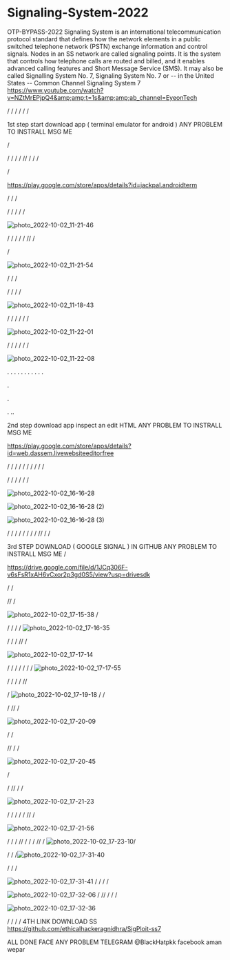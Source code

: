 
# Signaling-System-2022
OTP-BYPASS-2022 Signaling System is an international telecommunication protocol standard that defines how the network elements in a public switched telephone network (PSTN) exchange information and control signals. Nodes in an SS network are called signaling points. It is the system that controls how telephone calls are routed and billed, and it enables advanced calling features and Short Message Service (SMS). It may also be called Signalling System No. 7, Signaling System No. 7 or -- in the United States -- Common Channel Signaling System 7 https://www.youtube.com/watch?v=NZtMrEPjpQ4&amp;amp;t=1s&amp;amp;ab_channel=EyeonTech  



/
/
/
/
/
/


1st step start download app ( terminal emulator for android )
ANY PROBLEM TO INSTRALL MSG ME



/

/
/
/
/
//
/
/
/

/


https://play.google.com/store/apps/details?id=jackpal.androidterm


/
/
/

/
/
/
/
/





![photo_2022-10-02_11-21-46](https://user-images.githubusercontent.com/114885808/193479856-0151795a-5223-4062-b134-73e9b7a4d5fd.jpg)

/
/
/
/
/
//
/

/




![photo_2022-10-02_11-21-54](https://user-images.githubusercontent.com/114885808/193479859-1576d5de-70de-48f8-aaa1-fcbbc4ad5f30.jpg)



/
/
/

/
/
/
/




![photo_2022-10-02_11-18-43](https://user-images.githubusercontent.com/114885808/193479877-0d14fe23-ca32-4b36-992b-889fed6fd5fe.jpg)





/
/
/
/
/
/


![photo_2022-10-02_11-22-01](https://user-images.githubusercontent.com/114885808/193479882-b11155e6-4b98-4ba9-bab2-5444fed9204d.jpg)


/
/
/
/
/
/






![photo_2022-10-02_11-22-08](https://user-images.githubusercontent.com/114885808/193479888-171df357-4828-46a1-a92b-52c0adbb9be5.jpg)


.
.
.
.
.
.
.
.
.
.
.

.








.

.
..











2nd step download app inspect an edit HTML
ANY PROBLEM TO INSTRALL MSG ME

https://play.google.com/store/apps/details?id=web.dassem.livewebsiteeditorfree



/
/
/
/
/
/
/
/
/
/

/
/
/
/
/
/



![photo_2022-10-02_16-16-28](https://user-images.githubusercontent.com/114885808/193480708-8ff0d41b-53d8-4f42-8c79-c6a63fb04bd1.jpg)








![photo_2022-10-02_16-16-28 (2)](https://user-images.githubusercontent.com/114885808/193480711-185c78ff-64c9-47b2-b1e0-1b39838f055a.jpg)







![photo_2022-10-02_16-16-28 (3)](https://user-images.githubusercontent.com/114885808/193480716-c9cc5f93-4bcb-469b-9917-533c346744b6.jpg)











/
/
/
/
/
/
/
/
//
/
/


3rd STEP DOWNLOAD ( GOOGLE SIGNAL ) IN GITHUB
ANY PROBLEM TO INSTRALL MSG ME
/



https://drive.google.com/file/d/1JCq306F-v6sFsR1xAH6vCxor2p3gd0S5/view?usp=drivesdk


/
/

//
/


![photo_2022-10-02_17-15-38](https://user-images.githubusercontent.com/114885808/193482808-35a89780-ac8d-4e11-963c-cb6d48955d74.jpg)
/

/
/
/
/
![photo_2022-10-02_17-16-35](https://user-images.githubusercontent.com/114885808/193482824-46cd1394-fb4f-4c7b-a18c-44ac2bed9586.jpg)

/
/
/
//
/

![photo_2022-10-02_17-17-14](https://user-images.githubusercontent.com/114885808/193482859-4f0d984f-4747-498c-991b-d88e37e8e206.jpg)

/
/
/
/
/
/
/
![photo_2022-10-02_17-17-55](https://user-images.githubusercontent.com/114885808/193482906-20d9419d-e789-4b77-b4e4-5da7da9b062d.jpg)

/
/
/
/
//

/
![photo_2022-10-02_17-19-18](https://user-images.githubusercontent.com/114885808/193482942-54dbaa31-977b-4160-b7ae-3e0bd10da7ee.jpg)
/
/

/
//
/

![photo_2022-10-02_17-20-09](https://user-images.githubusercontent.com/114885808/193482969-493b7a8b-3e17-47a5-ba52-d17d80ff8c01.jpg)


/
/

//
/
/

![photo_2022-10-02_17-20-45](https://user-images.githubusercontent.com/114885808/193482999-a7f3dfd2-1a2b-47b4-b02b-fc741d83616c.jpg)

/

/
//
/
/

![photo_2022-10-02_17-21-23](https://user-images.githubusercontent.com/114885808/193483042-c9fb457e-9ec2-4e69-935c-4cb767e42b13.jpg)


/
/
/
/
/
//
/

![photo_2022-10-02_17-21-56](https://user-images.githubusercontent.com/114885808/193483333-9bb76a54-a4f0-401b-a880-feeb0c452346.jpg)

/
/
/
//
/
/
/
//
/
![photo_2022-10-02_17-23-10](https://user-images.githubusercontent.com/114885808/193483336-0dd1526e-bc84-41d3-a5fe-574a34d22da0.jpg)/

/
/
/![photo_2022-10-02_17-31-40](https://user-images.githubusercontent.com/114885808/193484268-f295e3b5-348c-48d9-a45d-f63ab48d9c79.jpg)

/
/
/

![photo_2022-10-02_17-31-41](https://user-images.githubusercontent.com/114885808/193484276-1e14be10-bb4b-4ec5-8dc0-ef111d6b8f78.jpg)
/
/
/
/

![photo_2022-10-02_17-32-06](https://user-images.githubusercontent.com/114885808/193484288-2bf9ce4e-c5ee-4503-a691-5d23f3911662.jpg)
/
//
/
/
/

![photo_2022-10-02_17-32-36](https://user-images.githubusercontent.com/114885808/193484293-c92c45b9-0ecf-432f-87d1-a8a879f7efad.jpg)

/
/
/
/ 4TH LINK DOWNLOAD SS 
https://github.com/ethicalhackeragnidhra/SigPloit-ss7


ALL DONE FACE ANY PROBLEM 
TELEGRAM @BlackHatpkk
facebook aman wepar
